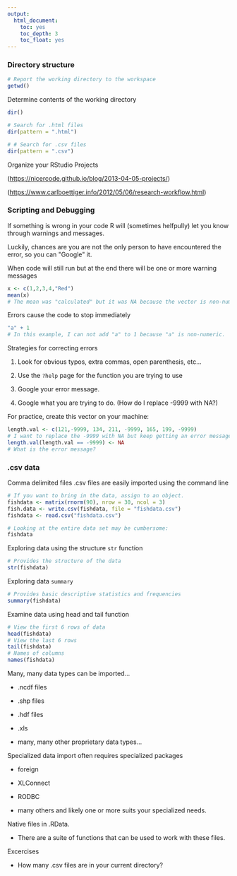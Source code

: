 ```yaml
---
output:
  html_document:
    toc: yes
    toc_depth: 3
    toc_float: yes
---
```


### Directory structure

```r
# Report the working directory to the workspace
getwd()
```

Determine contents of the working directory

```r
dir()

# Search for .html files
dir(pattern = ".html")

# # Search for .csv files
dir(pattern = ".csv")
```

Organize your RStudio Projects 

(https://nicercode.github.io/blog/2013-04-05-projects/)

(https://www.carlboettiger.info/2012/05/06/research-workflow.html)

### Scripting and Debugging
If something is wrong in your code R will (sometimes helfpully) let you know through warnings and messages.

Luckily, chances are you are not the only person to have encountered the error, so you can "Google" it. 

When code will still run but at the end there will be one or more warning messages

```r
x <- c(1,2,3,4,"Red")
mean(x)
# The mean was "calculated" but it was NA because the vector is non-numeric
```

Errors cause the code to stop immediately

```r
"a" + 1
# In this example, I can not add "a" to 1 because "a" is non-numeric.
```

Strategies for correcting errors

1. Look for obvious typos, extra commas, open parenthesis, etc...

2. Use the `?help` page for the function you are trying to use

3. Google your error message. 

4. Google what you are trying to do. (How do I replace -9999 with NA?)

For practice, create this vector on your machine:

```r
length.val <- c(121,-9999, 134, 211, -9999, 165, 199, -9999)
# I want to replace the -9999 with NA but keep getting an error message
length.val(length.val == -9999) <- NA
# What is the error message?
```

### .csv data
Comma delimited files .csv files are easily imported using the command line

```r
# If you want to bring in the data, assign to an object.
fishdata <- matrix(rnorm(90), nrow = 30, ncol = 3)
fish.data <- write.csv(fishdata, file = "fishdata.csv")
fishdata <- read.csv("fishdata.csv")

# Looking at the entire data set may be cumbersome:
fishdata
```

Exploring data using the structure `str` function

```r
# Provides the structure of the data
str(fishdata)
```

Exploring data `summary`

```r
# Provides basic descriptive statistics and frequencies
summary(fishdata)
```

Examine data using head and tail function

```r
# View the first 6 rows of data
head(fishdata) 
# View the last 6 rows
tail(fishdata) 
# Names of columns
names(fishdata)
```

Many, many data types can be imported...

+ .ncdf files

+ .shp files

+ .hdf files

+ .xls

+ many, many other proprietary data types...

Specialized data import often requires specialized packages

+ foreign

+ XLConnect

+ RODBC

+ many others and likely one or more suits your specialized needs.

Native files in .RData.

+ There are a suite of functions that can be used to work with these files.

Excercises

+ How many .csv files are in your current directory?
